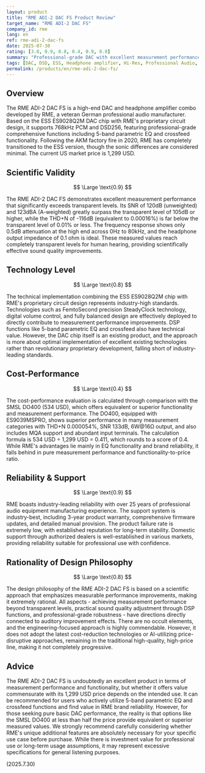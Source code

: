 ```yaml
---
layout: product
title: "RME ADI-2 DAC FS Product Review"
target_name: "RME ADI-2 DAC FS"
company_id: rme
lang: en
ref: rme-adi-2-dac-fs
date: 2025-07-30
rating: [3.8, 0.9, 0.8, 0.4, 0.9, 0.8]
summary: "Professional-grade DAC with excellent measurement performance and rich features, but cost-performance challenges"
tags: [DAC, DSD, ESS, Headphone amplifier, Hi-Res, Professional Audio, RME]
permalink: /products/en/rme-adi-2-dac-fs/
---
```

## Overview

The RME ADI-2 DAC FS is a high-end DAC and headphone amplifier combo developed by RME, a veteran German professional audio manufacturer. Based on the ESS ES9028Q2M DAC chip with RME's proprietary circuit design, it supports 768kHz PCM and DSD256, featuring professional-grade comprehensive functions including 5-band parametric EQ and crossfeed functionality. Following the AKM factory fire in 2020, RME has completely transitioned to the ESS version, though the sonic differences are considered minimal. The current US market price is 1,299 USD.

## Scientific Validity

$$ \Large \text{0.9} $$

The RME ADI-2 DAC FS demonstrates excellent measurement performance that significantly exceeds transparent levels. Its SNR of 120dB (unweighted) and 123dBA (A-weighted) greatly surpass the transparent level of 105dB or higher, while the THD+N of -116dB (equivalent to 0.00016%) is far below the transparent level of 0.01% or less. The frequency response shows only 0.5dB attenuation at the high end across 0Hz to 80kHz, and the headphone output impedance of 0.1 ohm is ideal. These measured values reach completely transparent levels for human hearing, providing scientifically effective sound quality improvements.

## Technology Level

$$ \Large \text{0.8} $$

The technical implementation combining the ESS ES9028Q2M chip with RME's proprietary circuit design represents industry-high standards. Technologies such as FemtoSecond precision SteadyClock technology, digital volume control, and fully balanced design are effectively deployed to directly contribute to measurement performance improvements. DSP functions like 5-band parametric EQ and crossfeed also have technical value. However, the DAC chip itself is an existing product, and the approach is more about optimal implementation of excellent existing technologies rather than revolutionary proprietary development, falling short of industry-leading standards.

## Cost-Performance

$$ \Large \text{0.4} $$

The cost-performance evaluation is calculated through comparison with the SMSL DO400 (534 USD), which offers equivalent or superior functionality and measurement performance. The DO400, equipped with ES9039MSPRO, shows superior performance in many measurement categories with THD+N 0.000054%, SNR 133dB, 6W@16Ω output, and also includes MQA support and abundant input terminals. The calculation formula is 534 USD ÷ 1,299 USD = 0.411, which rounds to a score of 0.4. While RME's advantages lie mainly in EQ functionality and brand reliability, it falls behind in pure measurement performance and functionality-to-price ratio.

## Reliability & Support

$$ \Large \text{0.9} $$

RME boasts industry-leading reliability with over 25 years of professional audio equipment manufacturing experience. The support system is industry-best, including 3-year product warranty, comprehensive firmware updates, and detailed manual provision. The product failure rate is extremely low, with established reputation for long-term stability. Domestic support through authorized dealers is well-established in various markets, providing reliability suitable for professional use with confidence.

## Rationality of Design Philosophy

$$ \Large \text{0.8} $$

The design philosophy of the RME ADI-2 DAC FS is based on a scientific approach that emphasizes measurable performance improvements, making it extremely rational. All aspects - achieving measurement performance beyond transparent levels, practical sound quality adjustment through DSP functions, and professional-grade robustness - have directions directly connected to auditory improvement effects. There are no occult elements, and the engineering-focused approach is highly commendable. However, it does not adopt the latest cost-reduction technologies or AI-utilizing price-disruptive approaches, remaining in the traditional high-quality, high-price line, making it not completely progressive.

## Advice

The RME ADI-2 DAC FS is undoubtedly an excellent product in terms of measurement performance and functionality, but whether it offers value commensurate with its 1,299 USD price depends on the intended use. It can be recommended for users who actively utilize 5-band parametric EQ and crossfeed functions and find value in RME brand reliability. However, for those seeking pure basic DAC performance, the reality is that options like the SMSL DO400 at less than half the price provide equivalent or superior measured values. We strongly recommend carefully considering whether RME's unique additional features are absolutely necessary for your specific use case before purchase. While there is investment value for professional use or long-term usage assumptions, it may represent excessive specifications for general listening purposes.

(2025.7.30)
